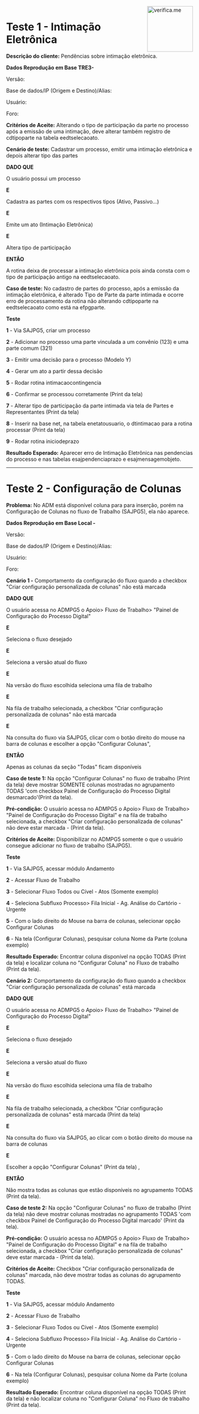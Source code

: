 <img src="https://cdn.jsdelivr.net/gh/verifiqueme/web@master/src/assets/icon.png" width="123px" alt="verifica.me" align="right">

Teste 1 - Intimação Eletrônica
=====

**Descrição do cliente:** 
Pendências sobre intimação eletrônica.

**Dados Reprodução em Base TRE3-** 

Versão:

Base de dados/IP (Origem e Destino)/Alias: 

Usuário:

Foro: 

**Critérios de Aceite:** 
Alterando o tipo de participação da parte no processo após a emissão de uma intimação, deve alterar também registro de cdtipoparte na tabela eedtselecaoato. 

**Cenário de teste:** 
Cadastrar um processo, emitir uma intimação eletrônica e depois alterar tipo das partes

**DADO QUE**

O usuário possui um processo

**E**

Cadastra as partes com os respectivos tipos (Ativo, Passivo...)

**E**

Emite um ato (Intimação Eletrônica)

**E**

Altera tipo de participação

**ENTÃO**

A rotina deixa de processar a intimação eletrônica pois ainda consta com o tipo de participação antigo na eedtselecaoato.


**Caso de teste:**
No cadastro de partes do processo, após a emissão da intimação eletrônica, é alterado Tipo de Parte da parte intimada e ocorre erro de processamento da rotina não alterando cdtipoparte na eedtselecaoato como está na efpgparte.

**Teste**

**1** - Via SAJPG5, criar um processo

**2** - Adicionar no processo uma parte vinculada a um convênio (123) e uma parte comum (321)

**3** - Emitir uma decisão para o processo (Modelo Y)

**4** - Gerar um ato a partir dessa decisão

**5** - Rodar rotina intimacaocontingencia

**6** - Confirmar se processou corretamente (Print da tela)

**7** - Alterar tipo de participação da parte intimada via tela de Partes e Representantes (Print da tela)

**8** - Inserir na base net, na tabela enetatousuario, o dtintimacao para a rotina processar (Print da tela)

**9** - Rodar rotina iniciodeprazo


**Resultado Esperado:**
Aparecer erro de Intimação Eletrônica nas pendencias do processo e nas tabelas esajpendenciaprazo e esajmensagemobjeto.



***

Teste 2 - Configuração de Colunas
=====

**Problema:**
No ADM está disponível coluna para para inserção, porém na Configuração de Colunas no fluxo de Trabalho (SAJPG5), ela não aparece.

**Dados Reprodução em Base Local -** 

Versão: 

Base de dados/IP (Origem e Destino)/Alias: 

Usuário:

Foro: 

**Cenário 1 -** 
Comportamento da configuração do fluxo quando a checkbox "Criar configuração personalizada de colunas" não está marcada

**DADO QUE**

O usuário acessa no ADMPG5 o Apoio> Fluxo de Trabalho> "Painel de Configuração do Processo Digital"

**E**

Seleciona o fluxo desejado

**E**

Seleciona a versão atual do fluxo

**E**

Na versão do fluxo escolhida seleciona uma fila de trabalho

**E**

Na fila de trabalho selecionada, a checkbox "Criar configuração personalizada de colunas" não está marcada

**E**

Na consulta do fluxo via SAJPG5, clicar com o botão direito do mouse na barra de colunas e escolher a opção "Configurar Colunas", 

**ENTÃO**

Apenas as colunas da seção "Todas" ficam disponíveis

**Caso de teste 1:** 
Na opção "Configurar Colunas" no fluxo de trabalho (Print da tela) deve mostrar SOMENTE colunas mostradas no agrupamento TODAS 'com checkbox Painel de Configuração do Processo Digital desmarcado'(Print da tela).

**Pré-condição:**
O usuário acessa no ADMPG5 o Apoio> Fluxo de Trabalho> "Painel de Configuração do Processo Digital" e na fila de trabalho selecionada, a checkbox "Criar configuração personalizada de colunas" não deve estar marcada - (Print da tela).

**Critérios de Aceite:** 
Disponibilizar no ADMPG5 somente o que o usuário consegue adicionar no fluxo de trabalho (SAJPG5).

**Teste**

**1** - Via SAJPG5, acessar módulo Andamento

**2** - Acessar Fluxo de Trabalho

**3** - Selecionar Fluxo Todos ou Cível - Atos (Somente exemplo)

**4** - Seleciona Subfluxo Processo> Fila Inicial - Ag. Análise do Cartório - Urgente

**5** - Com o lado direito do Mouse na barra de colunas, selecionar opção Configurar Colunas

**6** - Na tela (Configurar Colunas), pesquisar coluna Nome da Parte (coluna exemplo)

**Resultado Esperado:** 
Encontrar coluna disponível na opção TODAS (Print da tela) e localizar coluna no "Configurar Coluna" no Fluxo de trabalho (Print da tela).


**Cenário 2:** 
Comportamento da configuração do fluxo quando a checkbox "Criar configuração personalizada de colunas" está marcada

**DADO QUE**

O usuário acessa no ADMPG5 o Apoio> Fluxo de Trabalho> "Painel de Configuração do Processo Digital"

**E**

Seleciona o fluxo desejado

**E**

Seleciona a versão atual do fluxo

**E**

Na versão do fluxo escolhida seleciona uma fila de trabalho

**E**

Na fila de trabalho selecionada, a checkbox "Criar configuração personalizada de colunas" está marcada (Print da tela)

**E**

Na consulta do fluxo via SAJPG5, ao clicar com o botão direito do mouse na barra de colunas

**E**

Escolher a opção "Configurar Colunas"  (Print da tela) , 

**ENTÃO**

Não mostra todas as colunas que estão disponíveis no agrupamento TODAS (Print da tela).

**Caso de teste 2:**
Na opção "Configurar Colunas" no fluxo de trabalho (Print da tela) não deve mostrar colunas mostradas no agrupamento TODAS 'com checkbox Painel de Configuração do Processo Digital marcado' (Print da tela).

**Pré-condição:** 
O usuário acessa no ADMPG5 o Apoio> Fluxo de Trabalho> "Painel de Configuração do Processo Digital" e na fila de trabalho selecionada, a checkbox "Criar configuração personalizada de colunas" deve estar marcada - (Print da tela).

**Critérios de Aceite:** 
Checkbox "Criar configuração personalizada de colunas" marcada, não deve mostrar todas as colunas do agrupamento TODAS.

**Teste** 

**1** - Via SAJPG5, acessar módulo Andamento

**2** - Acessar Fluxo de Trabalho

**3** - Selecionar Fluxo Todos ou Cível - Atos (Somente exemplo)

**4** - Seleciona Subfluxo Processo> Fila Inicial - Ag. Análise do Cartório - Urgente

**5** - Com o lado direito do Mouse na barra de colunas, selecionar opção Configurar Colunas

**6** - Na tela (Configurar Colunas), pesquisar coluna Nome da Parte (coluna exemplo)

**Resultado Esperado:** 
Encontrar coluna disponível na opção TODAS (Print da tela) e não localizar coluna no "Configurar Coluna" no Fluxo de trabalho (Print da tela).
